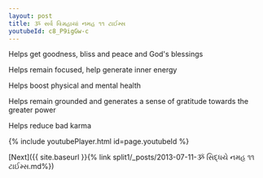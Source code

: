 ```yaml
---
layout: post
title: ૐ સર્વ વિગ્રહાયાં નમહ ૧૧ ટાઈમ્સ
youtubeId: c8_P9igGw-c
---
```

 
 
Helps get goodness, bliss and peace and God's blessings
 
Helps remain focused, help generate inner energy 
 
Helps boost physical and mental health 
 
Helps remain grounded and generates a sense of gratitude towards the greater power 
 
Helps reduce bad karma
 
 
 
 


{% include youtubePlayer.html id=page.youtubeId %}
 
[Next]({{ site.baseurl }}{% link  split1/_posts/2013-07-11-ૐ સિદ્ધયે નમહ ૧૧ ટાઈમ્સ.md%})
 
